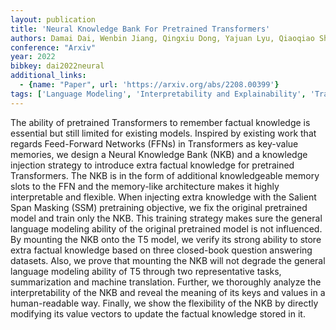```yaml
---
layout: publication
title: 'Neural Knowledge Bank For Pretrained Transformers'
authors: Damai Dai, Wenbin Jiang, Qingxiu Dong, Yajuan Lyu, Qiaoqiao She, Zhifang Sui
conference: "Arxiv"
year: 2022
bibkey: dai2022neural
additional_links:
  - {name: "Paper", url: 'https://arxiv.org/abs/2208.00399'}
tags: ['Language Modeling', 'Interpretability and Explainability', 'Transformer', 'Training Techniques', 'Model Architecture', 'Applications', 'Pretraining Methods']
---
```

The ability of pretrained Transformers to remember factual knowledge is
essential but still limited for existing models. Inspired by existing work that
regards Feed-Forward Networks (FFNs) in Transformers as key-value memories, we
design a Neural Knowledge Bank (NKB) and a knowledge injection strategy to
introduce extra factual knowledge for pretrained Transformers. The NKB is in
the form of additional knowledgeable memory slots to the FFN and the
memory-like architecture makes it highly interpretable and flexible. When
injecting extra knowledge with the Salient Span Masking (SSM) pretraining
objective, we fix the original pretrained model and train only the NKB. This
training strategy makes sure the general language modeling ability of the
original pretrained model is not influenced. By mounting the NKB onto the T5
model, we verify its strong ability to store extra factual knowledge based on
three closed-book question answering datasets. Also, we prove that mounting the
NKB will not degrade the general language modeling ability of T5 through two
representative tasks, summarization and machine translation. Further, we
thoroughly analyze the interpretability of the NKB and reveal the meaning of
its keys and values in a human-readable way. Finally, we show the flexibility
of the NKB by directly modifying its value vectors to update the factual
knowledge stored in it.
